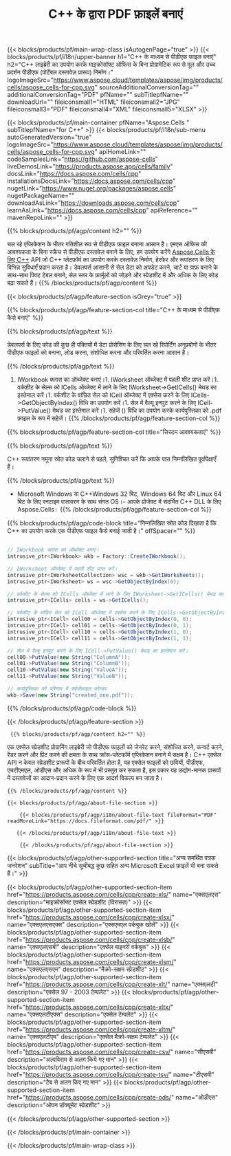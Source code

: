 ﻿---
title: C++ के द्वारा PDF फ़ाइलें बनाएं 
url: /hi/cpp/create-pdf/ 
description: C++ PDF फ़ाइलें बनाने के लिए नमूना कोड। इस कोड का उपयोग C++ आधारित एप्लिकेशन के भीतर पीडीएफ फाइल बनाने के लिए करें।
---
{{< blocks/products/pf/main-wrap-class isAutogenPage="true" >}}
{{< blocks/products/pf/i18n/upper-banner h1="C++ के माध्यम से पीडीएफ फाइल बनाएं" h2="C++ लाइब्रेरी का उपयोग करके माइक्रोसॉफ़्ट ऑफिस के बिना प्रोग्रामेटिक रूप से मूल और उच्च प्रदर्शन पीडीएफ (पोर्टेबल दस्तावेज़ प्रारूप) निर्माण।" logoImageSrc="https://www.aspose.cloud/templates/aspose/img/products/cells/aspose_cells-for-cpp.svg" sourceAdditionalConversionTag="" additionalConversionTag="PDF" pfName="" subTitlepfName="" downloadUrl="" fileiconsmall1="HTML" fileiconsmall2="JPG" fileiconsmall3="PDF" fileiconsmall4="XML" fileiconsmall5="XLSX" >}}

{{< blocks/products/pf/main-container pfName="Aspose.Cells " subTitlepfName="for C++" >}}
{{< blocks/products/pf/i18n/sub-menu autoGeneratedVersion="true" logoImageSrc="https://www.aspose.cloud/templates/aspose/img/products/cells/aspose_cells-for-cpp.svg" apiHomeLink="" codeSamplesLink="https://github.com/aspose-cells" liveDemosLink="https://products.aspose.app/cells/family" docsLink="https://docs.aspose.com/cells/cpp" installationsDocsLink="https://docs.aspose.com/cells/cpp" nugetLink="https://www.nuget.org/packages/aspose.cells" nugetPackageName="" downloadAsLink="https://downloads.aspose.com/cells/cpp" learnAsLink="https://docs.aspose.com/cells/cpp" apiReference="" mavenRepoLink="" >}}

{{% blocks/products/pf/agp/content h2="" %}}

 चल रहे एप्लिकेशन के भीतर गतिशील रूप से पीडीएफ फाइल बनाना आसान है। एमएस ऑफिस की आवश्यकता के बिना स्क्रैच से पीडीएफ दस्तावेज़ बनाने के लिए, हम उपयोग करेंगे
 [Aspose.Cells के लिए C++](https://products.aspose.com/cells/cpp) 
 API जो C++ प्लेटफ़ॉर्म का उपयोग करके दस्तावेज़ निर्माण, हेरफेर और रूपांतरण के लिए विभिन्न सुविधाएँ प्रदान करता है। डेवलपर्स आसानी से सेल डेटा को अपडेट करने, चार्ट या ग्राफ़ बनाने के साथ-साथ पिवट टेबल बनाने, सेल स्तर के फ़ार्मुलों को जोड़ने और स्प्रेडशीट में और अधिक के लिए कोड बढ़ा सकते हैं।
{{% /blocks/products/pf/agp/content %}}                                                                             

{{< blocks/products/pf/agp/feature-section isGrey="true" >}}

{{% blocks/products/pf/agp/feature-section-col title="C++ के माध्यम से पीडीएफ कैसे बनाएं" %}}

{{% blocks/products/pf/agp/text %}}

 डेवलपर्स के लिए कोड की कुछ ही पंक्तियों में डेटा प्रोसेसिंग के लिए चल रहे रिपोर्टिंग अनुप्रयोगों के भीतर पीडीएफ फाइलों को बनाना, लोड करना, संशोधित करना और परिवर्तित करना आसान है।

{{% /blocks/products/pf/agp/text %}}

1. IWorkbook क्लास का ऑब्जेक्ट बनाएं।1. IWorksheet ऑब्जेक्ट में पहली शीट प्राप्त करें।1. वर्कशीट के सेल्स को ICells ऑब्जेक्ट में लाने के लिए IWorksheet->GetICells() मेथड का इस्तेमाल करें।1. वर्कशीट के वांछित सेल को ICell ऑब्जेक्ट में एक्सेस करने के लिए ICells->GetObjectByIndex() विधि का उपयोग करें।1. सेल में वैल्यू इनपुट करने के लिए ICell->PutValue() मेथड का इस्तेमाल करें।1. सहेजें () विधि का उपयोग करके कार्यपुस्तिका को .pdf फ़ाइल के रूप में सहेजें।
{{% /blocks/products/pf/agp/feature-section-col %}}

{{% blocks/products/pf/agp/feature-section-col title="सिस्टम आवश्यकताएं" %}}

{{% blocks/products/pf/agp/text %}}

C++ रूपांतरण नमूना स्रोत कोड चलाने से पहले, सुनिश्चित करें कि आपके पास निम्नलिखित पूर्वापेक्षाएँ हैं। 

{{% /blocks/products/pf/agp/text %}}

- Microsoft Windows या C++Windows 32 बिट, Windows 64 बिट और Linux 64 बिट के लिए रनटाइम वातावरण के साथ संगत OS।- आपके प्रोजेक्ट में संदर्भित C++ DLL के लिए Aspose.Cells।
{{% /blocks/products/pf/agp/feature-section-col %}}

{{% blocks/products/pf/agp/code-block title="निम्नलिखित स्रोत कोड दिखाता है कि C++ का उपयोग करके एक पीडीएफ फाइल कैसे बनाई जाती है।" offSpacer="" %}}

```cs

// IWorkbook क्लास का ऑब्जेक्ट बनाएं।
intrusive_ptr<IWorkbook> wkb = Factory::CreateIWorkbook();

// IWorksheet ऑब्जेक्ट में पहली शीट प्राप्त करें।
intrusive_ptr<IWorksheetCollection> wsc = wkb->GetIWorksheets();
intrusive_ptr<IWorksheet> ws = wsc->GetObjectByIndex(0);

// वर्कशीट के सेल्स को ICells ऑब्जेक्ट में लाने के लिए IWorksheet->GetICells() मेथड का इस्तेमाल करें।
intrusive_ptr<ICells> cells = ws->GetICells();

// वर्कशीट के वांछित सेल को ICell ऑब्जेक्ट में एक्सेस करने के लिए ICells->GetObjectByIndex() विधि का उपयोग करें।
intrusive_ptr<ICell> cell00 = cells->GetObjectByIndex(0, 0);
intrusive_ptr<ICell> cell01 = cells->GetObjectByIndex(0, 1);
intrusive_ptr<ICell> cell10 = cells->GetObjectByIndex(1, 0);
intrusive_ptr<ICell> cell11 = cells->GetObjectByIndex(1, 1);

// सेल में वैल्यू इनपुट करने के लिए ICell->PutValue() मेथड का इस्तेमाल करें।
cell00->PutValue(new String("ColumnA"));
cell01->PutValue(new String("ColumnB"));
cell10->PutValue(new String("ValueA"));
cell11->PutValue(new String("ValueB"));

// कार्यपुस्तिका को परिणाम में सहेजेंफ़ाइल फ़ोल्डर
wkb->Save(new String("created_one.pdf"));


```

{{% /blocks/products/pf/agp/code-block %}}

{{< /blocks/products/pf/agp/feature-section >}}

<!-- aboutfile Starts -->

     
     {{% blocks/products/pf/agp/content h2="" %}}

एक एक्सेल स्प्रेडशीट प्रोग्रामिंग लाइब्रेरी जो पीडीएफ फाइलों को जेनरेट करने, संशोधित करने, कन्वर्ट करने, रेंडर करने और प्रिंट करने की क्षमता के साथ क्रॉस-प्लेटफॉर्म एप्लिकेशन बनाने में सक्षम है। C++ एक्सेल API न केवल स्प्रेडशीट प्रारूपों के बीच परिवर्तित होता है, यह एक्सेल फाइलों को छवियों, पीडीएफ, एचटीएमएल, ओडीएस और अधिक के रूप में भी प्रस्तुत कर सकता है, इस प्रकार यह उद्योग-मानक प्रारूपों में दस्तावेजों का आदान-प्रदान करने के लिए एक आदर्श विकल्प बन जाता है।



    {{% /blocks/products/pf/agp/content %}}

    {{< blocks/products/pf/agp/about-file-section >}}

        {{< blocks/products/pf/agp/i18n/about-file-text fileFormat="PDF" readMoreLink="https://docs.fileformat.com/pdf/" >}}

       {{< /blocks/products/pf/agp/i18n/about-file-text >}}

        {{< /blocks/products/pf/agp/about-file-section >}}

          

<!-- aboutfile Ends -->

{{< blocks/products/pf/agp/other-supported-section title="अन्य समर्थित पत्रक जनरेशन" subTitle="आप नीचे सूचीबद्ध कुछ सहित अन्य Microsoft Excel फ़ाइलें भी बना सकते हैं।" >}}

{{< blocks/products/pf/agp/other-supported-section-item href="https://products.aspose.com/cells/cpp/create-xls/" name="एक्सएलएस" description="माइक्रोसॉफ्ट एक्सेल स्प्रेडशीट (विरासत)" >}} 
{{< blocks/products/pf/agp/other-supported-section-item href="https://products.aspose.com/cells/cpp/create-xlsx/" name="एक्सएलएसएक्स" description="एक्सएमएल वर्कबुक खोलें" >}} 
{{< blocks/products/pf/agp/other-supported-section-item href="https://products.aspose.com/cells/cpp/create-xlsb/" name="एक्सएलएसबी" description="एक्सेल बाइनरी वर्कबुक" >}} 
{{< blocks/products/pf/agp/other-supported-section-item href="https://products.aspose.com/cells/cpp/create-xlsm/" name="एक्सएलएसएम" description="मैक्रो-सक्षम स्प्रेडशीट" >}} 
{{< blocks/products/pf/agp/other-supported-section-item href="https://products.aspose.com/cells/cpp/create-xlt/" name="एक्सएलटी" description="एक्सेल 97 - 2003 टेम्पलेट" >}} 
{{< blocks/products/pf/agp/other-supported-section-item href="https://products.aspose.com/cells/cpp/create-xltx/" name="एक्सएलटीएक्स" description="एक्सेल टेम्पलेट" >}} 
{{< blocks/products/pf/agp/other-supported-section-item href="https://products.aspose.com/cells/cpp/create-xltm/" name="एक्सएलटीएम" description="एक्सेल मैक्रो-सक्षम टेम्पलेट" >}} 
{{< blocks/products/pf/agp/other-supported-section-item href="https://products.aspose.com/cells/cpp/create-csv/" name="सीएसवी" description="अल्पविराम से अलग किये गए मान" >}} 
{{< blocks/products/pf/agp/other-supported-section-item href="https://products.aspose.com/cells/cpp/create-tsv/" name="टीएसवी" description="टैब से अलग किए गए मान" >}} 
{{< blocks/products/pf/agp/other-supported-section-item href="https://products.aspose.com/cells/cpp/create-ods/" name="ओडीएस" description="ओपन डॉक्यूमेंट स्प्रेडशीट" >}} 

{{< /blocks/products/pf/agp/other-supported-section >}}

{{< /blocks/products/pf/main-container >}}
    
{{< /blocks/products/pf/main-wrap-class >}}
